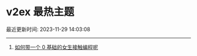 # v2ex 最热主题

最近更新时间: 2023-11-29 14:03:08

--- 
1. [如何带一个 0 基础的女生接触编程呢](https://www.v2ex.com/t/996151) 
